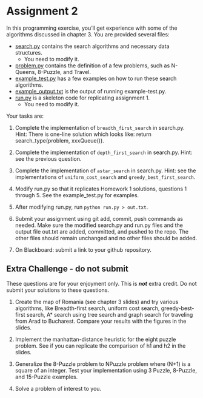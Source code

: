 # Assignment 2


In this programming exercise, you’ll get experience with some of the algorithms discussed in chapter 3. You are provided several files:

* [search.py](search.py) contains the search algorithms and necessary data structures.
  * You need to modify it.
* [problem.py](problem.py) contains the definition of a few problems, such as N-Queens, 8-Puzzle, and Travel.
* [example_test.py](example_test.py) has a few examples on how to run these search algorithms.
* [example_output.txt](example_output.txt) is the output of running example-test.py.
* [run.py](run.py) is a skeleton code for replicating assignment 1.
  * You need to modify it.

Your tasks are:

1. Complete the implementation of `breadth_first_search` in search.py. Hint: There is one-line solution which looks like: return search_type(problem, xxxQueue()).

1. Complete the implementation of `depth_first_search` in search.py. Hint: see the previous question.

1. Complete the implementation of `astar_search` in search.py. Hint: see the implementations of `uniform_cost_search` and `greedy_best_first_search`.

1. Modify run.py so that it replicates Homework 1 solutions, questions 1 through 5. See the example_test.py for examples.

1. After modifying run.py, run `python run.py > out.txt`.

1. Submit your assignment using git add, commit, push commands as needed. Make sure the modified search.py and run.py files and the output file out.txt are added, committed, and pushed to the repo. The other files should remain unchanged and no other files should be added.

1. On Blackboard: submit a link to your github repository.

## Extra Challenge - do not submit

These questions are for your enjoyment only. This is **_not_** extra credit. Do not submit your solutions to these questions.

1. Create the map of Romania (see chapter 3 slides) and try various algorithms, like Breadth-first search, uniform cost search, greedy-best-first search, A* search using tree search and graph search for traveling from Arad to Bucharest. Compare your results with the figures in the slides.

1. Implement the manhattan-distance heuristic for the eight puzzle problem. See if you can replicate the comparison of h1 and h2 in the slides.

1. Generalize the 8-Puzzle problem to NPuzzle problem where (N+1) is a square of an integer. Test your implementation using 3 Puzzle, 8-Puzzle, and 15-Puzzle examples.

1. Solve a problem of interest to you.
